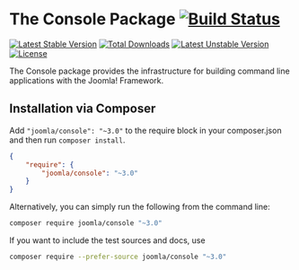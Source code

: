 # The Console Package [![Build Status](https://ci.joomla.org/api/badges/joomla-framework/console/status.svg?ref=refs/heads/3.x-dev)](https://ci.joomla.org/joomla-framework/console)

[![Latest Stable Version](https://poser.pugx.org/joomla/console/v/stable)](https://packagist.org/packages/joomla/console)
[![Total Downloads](https://poser.pugx.org/joomla/console/downloads)](https://packagist.org/packages/joomla/console)
[![Latest Unstable Version](https://poser.pugx.org/joomla/console/v/unstable)](https://packagist.org/packages/joomla/console)
[![License](https://poser.pugx.org/joomla/console/license)](https://packagist.org/packages/joomla/console)

The Console package provides the infrastructure for building command line applications with the Joomla! Framework.

## Installation via Composer

Add `"joomla/console": "~3.0"` to the require block in your composer.json and then run `composer install`.

```json
{
	"require": {
		"joomla/console": "~3.0"
	}
}
```

Alternatively, you can simply run the following from the command line:

```sh
composer require joomla/console "~3.0"
```

If you want to include the test sources and docs, use

```sh
composer require --prefer-source joomla/console "~3.0"
```
